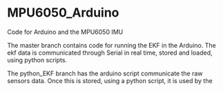 # MPU6050_Arduino
Code for Arduino and the MPU6050 IMU

The master branch contains code for running the EKF in the Arduino. The ekf data is communicated through Serial in real time,
stored and loaded, using python scripts.

The python_EKF branch has the arduino script communicate the raw sensors data. Once this is stored, using a python script,
it is used by the 

